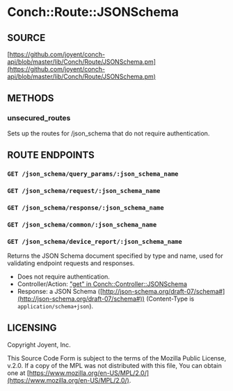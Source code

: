 # Conch::Route::JSONSchema

## SOURCE

[https://github.com/joyent/conch-api/blob/master/lib/Conch/Route/JSONSchema.pm](https://github.com/joyent/conch-api/blob/master/lib/Conch/Route/JSONSchema.pm)

## METHODS

### unsecured\_routes

Sets up the routes for /json\_schema that do not require authentication.

## ROUTE ENDPOINTS

### `GET /json_schema/query_params/:json_schema_name`

### `GET /json_schema/request/:json_schema_name`

### `GET /json_schema/response/:json_schema_name`

### `GET /json_schema/common/:json_schema_name`

### `GET /json_schema/device_report/:json_schema_name`

Returns the JSON Schema document specified by type and name, used for validating endpoint
requests and responses.

- Does not require authentication.
- Controller/Action: ["get" in Conch::Controller::JSONSchema](../modules/Conch%3A%3AController%3A%3AJSONSchema#get)
- Response: a JSON Schema ([http://json-schema.org/draft-07/schema#](http://json-schema.org/draft-07/schema#)) (Content-Type is
`application/schema+json`).

## LICENSING

Copyright Joyent, Inc.

This Source Code Form is subject to the terms of the Mozilla Public License,
v.2.0. If a copy of the MPL was not distributed with this file, You can obtain
one at [https://www.mozilla.org/en-US/MPL/2.0/](https://www.mozilla.org/en-US/MPL/2.0/).
